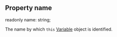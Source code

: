 ## Property name

readonly name: string;

The name by which `this` [Variable](reference/v/0.2.1/core/definitions/Variable) object
is identified.